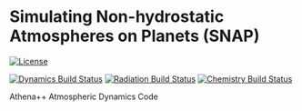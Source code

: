# Simulating Non-hydrostatic Atmospheres on Planets (SNAP)
<!-- Jenkins Status Badge in Markdown (with view), unprotected, flat style -->
<!-- In general, need to be on Princeton VPN, logged into Princeton CAS, with ViewStatus access to Jenkins instance to click on unprotected Build Status Badge, but server is configured to whitelist GitHub -->
[![License](https://img.shields.io/badge/License-BSD%203--Clause-blue.svg)](https://opensource.org/licenses/BSD-3-Clause)
<!--[![Build Status](https://travis-ci.com/luminoctum/athena19-dev.svg?token=AfxC7sH2UkyrrtpsBrob&branch=dev)](https://travis-ci.com/luminoctum/athena19-dev) -->
[![Dynamics Build Status](https://github.com/luminoctum/athena19-dev/actions/workflows/dynamics_autotest.yml/badge.svg)](https://github.com/luminoctum/athena19-dev/actions/workflows/dynamics_autotest.yml)
[![Radiation Build Status](https://github.com/luminoctum/athena19-dev/actions/workflows/radiation_autotest.yml/badge.svg)](https://github.com/luminoctum/athena19-dev/actions/workflows/radiation_autotest.yml)
[![Chemistry Build Status](https://github.com/luminoctum/athena19-dev/actions/workflows/chemistry_autotest.yml/badge.svg)](https://github.com/luminoctum/athena19-dev/actions/workflows/chemistry_autotest.yml)

<!--[![Public GitHub  issues](https://img.shields.io/github/issues/PrincetonUniversity/athena-public-version.svg)](https://github.com/PrincetonUniversity/athena-public-version/issues)
[![Public GitHub pull requests](https://img.shields.io/github/issues-pr/PrincetonUniversity/athena-public-version.svg)](https://github.com/PrincetonUniversity/athena-public-version/pulls) -->

Athena++ Atmospheric Dynamics Code
